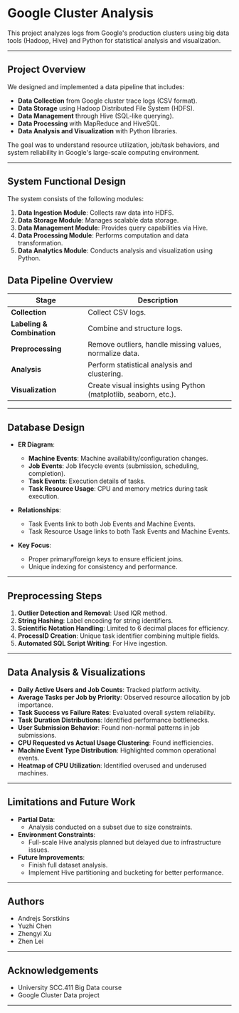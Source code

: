 # Google Cluster Analysis

This project analyzes logs from Google's production clusters using big data tools (Hadoop, Hive) and Python for statistical analysis and visualization.

---

## Project Overview

We designed and implemented a data pipeline that includes:

- **Data Collection** from Google cluster trace logs (CSV format).
- **Data Storage** using Hadoop Distributed File System (HDFS).
- **Data Management** through Hive (SQL-like querying).
- **Data Processing** with MapReduce and HiveSQL.
- **Data Analysis and Visualization** with Python libraries.

The goal was to understand resource utilization, job/task behaviors, and system reliability in Google's large-scale computing environment.

---

## System Functional Design

The system consists of the following modules:

1. **Data Ingestion Module**: Collects raw data into HDFS.
2. **Data Storage Module**: Manages scalable data storage.
3. **Data Management Module**: Provides query capabilities via Hive.
4. **Data Processing Module**: Performs computation and data transformation.
5. **Data Analytics Module**: Conducts analysis and visualization using Python.


## Data Pipeline Overview

| Stage                  | Description                                                                 |
|-------------------------|-----------------------------------------------------------------------------|
| **Collection**          | Collect CSV logs.                                                          |
| **Labeling & Combination** | Combine and structure logs.                                               |
| **Preprocessing**       | Remove outliers, handle missing values, normalize data.                    |
| **Analysis**            | Perform statistical analysis and clustering.                              |
| **Visualization**       | Create visual insights using Python (matplotlib, seaborn, etc.).           |

---

## Database Design

- **ER Diagram**:
  - **Machine Events**: Machine availability/configuration changes.
  - **Job Events**: Job lifecycle events (submission, scheduling, completion).
  - **Task Events**: Execution details of tasks.
  - **Task Resource Usage**: CPU and memory metrics during task execution.

- **Relationships**:
  - Task Events link to both Job Events and Machine Events.
  - Task Resource Usage links to both Task Events and Machine Events.

- **Key Focus**:
  - Proper primary/foreign keys to ensure efficient joins.
  - Unique indexing for consistency and performance.

---

## Preprocessing Steps

1. **Outlier Detection and Removal**: Used IQR method.
2. **String Hashing**: Label encoding for string identifiers.
3. **Scientific Notation Handling**: Limited to 6 decimal places for efficiency.
4. **ProcessID Creation**: Unique task identifier combining multiple fields.
5. **Automated SQL Script Writing**: For Hive ingestion.

---

## Data Analysis & Visualizations

- **Daily Active Users and Job Counts**: Tracked platform activity.
- **Average Tasks per Job by Priority**: Observed resource allocation by job importance.
- **Task Success vs Failure Rates**: Evaluated overall system reliability.
- **Task Duration Distributions**: Identified performance bottlenecks.
- **User Submission Behavior**: Found non-normal patterns in job submissions.
- **CPU Requested vs Actual Usage Clustering**: Found inefficiencies.
- **Machine Event Type Distribution**: Highlighted common operational events.
- **Heatmap of CPU Utilization**: Identified overused and underused machines.

---

## Limitations and Future Work

- **Partial Data**:
  - Analysis conducted on a subset due to size constraints.
- **Environment Constraints**:
  - Full-scale Hive analysis planned but delayed due to infrastructure issues.
- **Future Improvements**:
  - Finish full dataset analysis.
  - Implement Hive partitioning and bucketing for better performance.

---

## Authors

- Andrejs Sorstkins
- Yuzhi Chen
- Zhengyi Xu
- Zhen Lei

---

## Acknowledgements

- University SCC.411 Big Data course
- Google Cluster Data project

---